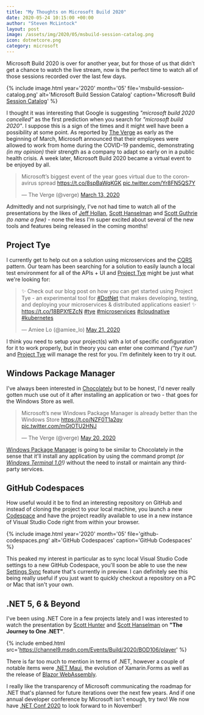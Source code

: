 ```yaml
---
title: "My Thoughts on Microsoft Build 2020"
date: 2020-05-24 10:15:00 +00:00
author: "Steven McLintock"
layout: post
image: /assets/img/2020/05/msbuild-session-catalog.png
icon: dotnetcore.png
category: microsoft
---
```


Microsoft Build 2020 is over for another year, but for those of us that didn’t get a chance to watch the live stream, now is the perfect time to watch all of those sessions recorded over the last few days.

{%
    include image.html
    year='2020'
    month='05'
    file='msbuild-session-catalog.png'
    alt='Microsoft Build Session Catalog'
    caption='Microsoft Build <a href="https://mybuild.microsoft.com/sessions">Session Catalog</a>'
%}

I thought it was interesting that Google is suggesting *"microsoft build 2020 cancelled"* as the first prediction when you search for *"microsoft build 2020"*. I suppose this is a sign of the times and it might well have been a possibility at some point. As reported by [The Verge](https://www.theverge.com/2020/3/4/21164522/microsoft-coronavirus-response-comment-employees-memo-work-from-home) as early as the beginning of March, Microsoft announced that their employees were allowed to work from home during the COVID-19 pandemic, demonstrating *(in my opinion)* their strength as a company to adapt so early on in a public health crisis. A week later, Microsoft Build 2020 became a virtual event to be enjoyed by all.

<blockquote class="twitter-tweet tw-align-center"><p lang="en" dir="ltr">Microsoft’s biggest event of the year goes virtual due to the coronavirus spread <a href="https://t.co/8spBaWqKGK">https://t.co/8spBaWqKGK</a> <a href="https://t.co/Yr8FN5QS7Y">pic.twitter.com/Yr8FN5QS7Y</a></p>&mdash; The Verge (@verge) <a href="https://twitter.com/verge/status/1238277644061487104?ref_src=twsrc%5Etfw">March 13, 2020</a></blockquote> <script async src="https://platform.twitter.com/widgets.js" charset="utf-8"></script>

Admittedly and not surprisingly, I've not had time to watch all of the presentations by the likes of [Jeff Hollan](https://twitter.com/jeffhollan), [Scott Hanselman](https://www.hanselman.com/) and [Scott Guthrie](https://twitter.com/scottgu) *(to name a few)* - none the less I'm super excited about several of the new tools and features being released in the coming months!

## Project Tye

I currently get to help out on a solution using microservices and the [CQRS](https://martinfowler.com/bliki/CQRS.html) pattern. Our team has been searching for a solution to easily launch a local test environment for all of the APIs + UI and [Project Tye](https://github.com/dotnet/tye) might be just what we're looking for:

<blockquote class="twitter-tweet tw-align-center"><p lang="en" dir="ltr">✨ Check out our blog post on how you can get started using Project Tye - an experimental tool for <a href="https://twitter.com/hashtag/DotNet?src=hash&amp;ref_src=twsrc%5Etfw">#DotNet</a> that makes developing, testing, and deploying your microservices &amp; distributed applications easier! ✨ <a href="https://t.co/18BPXfEZcN">https://t.co/18BPXfEZcN</a> <a href="https://twitter.com/hashtag/tye?src=hash&amp;ref_src=twsrc%5Etfw">#tye</a> <a href="https://twitter.com/hashtag/microservices?src=hash&amp;ref_src=twsrc%5Etfw">#microservices</a> <a href="https://twitter.com/hashtag/cloudnative?src=hash&amp;ref_src=twsrc%5Etfw">#cloudnative</a> <a href="https://twitter.com/hashtag/kubernetes?src=hash&amp;ref_src=twsrc%5Etfw">#kubernetes</a></p>&mdash; Amiee Lo (@amiee_lo) <a href="https://twitter.com/amiee_lo/status/1263498571703173121?ref_src=twsrc%5Etfw">May 21, 2020</a></blockquote> <script async src="https://platform.twitter.com/widgets.js" charset="utf-8"></script>

I think you need to setup your project(s) with a lot of specific configuration for it to work properly, but in theory you can enter one command *("tye run")* and [Project Tye](https://github.com/dotnet/tye) will manage the rest for you. I'm definitely keen to try it out.

## Windows Package Manager

I've always been interested in [Chocolately](https://chocolatey.org/) but to be honest, I'd never really gotten much use out of it after installing an application or two - that goes for the Windows Store as well.

<blockquote class="twitter-tweet tw-align-center"><p lang="en" dir="ltr">Microsoft’s new Windows Package Manager is already better than the Windows Store <a href="https://t.co/NZF0T1a2qy">https://t.co/NZF0T1a2qy</a> <a href="https://t.co/mGtOTU2HNJ">pic.twitter.com/mGtOTU2HNJ</a></p>&mdash; The Verge (@verge) <a href="https://twitter.com/verge/status/1263091007232638977?ref_src=twsrc%5Etfw">May 20, 2020</a></blockquote> <script async src="https://platform.twitter.com/widgets.js" charset="utf-8"></script>

[Windows Package Manager](https://www.theverge.com/2020/5/20/21264739/microsoft-windows-package-manager-preview-download) is going to be similar to Chocolately in the sense that it'll install any application by using the command prompt *(or [Windows Terminal 1.0](https://devblogs.microsoft.com/commandline/windows-terminal-1-0/)!)* without the need to install or maintain any third-party services.

## GitHub Codespaces

How useful would it be to find an interesting repository on GitHub and instead of cloning the project to your local machine, you launch a new [Codespace](https://github.com/features/codespaces/) and have the project readily available to use in a new instance of Visual Studio Code right from within your browser.

{%
    include image.html
    year='2020'
    month='05'
    file='github-codespaces.png'
    alt='GitHub Codespaces'
    caption='GitHub Codespaces'
%}

This peaked my interest in particular as to sync local Visual Studio Code settings to a new GitHub Codespace, you'll soon be able to use the new [Settings Sync](https://code.visualstudio.com/docs/editor/settings-sync) feature that's currently in preview. I can definitely see this being really useful if you just want to quickly checkout a repository on a PC or Mac that isn't your own.

## .NET 5, 6 & Beyond

I've been using .NET Core in a few projects lately and I was interested to watch the presentation by [Scott Hunter](https://twitter.com/coolcsh) and [Scott Hanselman](https://www.hanselman.com/) on **"The Journey to One .NET"**.

{%
    include embed.html
    src='https://channel9.msdn.com/Events/Build/2020/BOD106/player'
%}

There is far too much to mention in terms of .NET, however a couple of notable items were [.NET Maui](https://www.infoworld.com/article/3544632/microsoft-unveils-net-maui-for-cross-platform-apps.html), the evolution of Xamarin.Forms as well as the release of [Blazor WebAssembly](https://visualstudiomagazine.com/articles/2020/05/19/blazor-webassembly-3-2.aspx).

I really like the transparency of Microsoft communicating the roadmap for .NET that's planned for future iterations over the next few years. And if one annual developer conference by Microsoft isn't enough, try two! We now have [.NET Conf 2020](https://www.dotnetconf.net/) to look forward to in November!